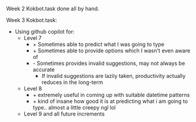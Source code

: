 Week 2 Kokbot.task done all by hand.

Week 3 Kokbot.task:
- Using github copilot for:
    - Level 7
        - \+ Sometimes able to predict what I was going to type
        - \+ Sometimes able to provide options which I wasn't even aware of
        - \- Sometimes provides invalid suggestions, may not always be accurate
          - If invalid suggestions are lazily taken, productivity actually reduces in the long-term
    - Level 8
      - \+ extremely useful in coming up with suitable datetime patterns
      - \+ kind of insane how good it is at predicting what i am going to type.. almost a little creepy ngl lol
    - Level 9 and all future increments